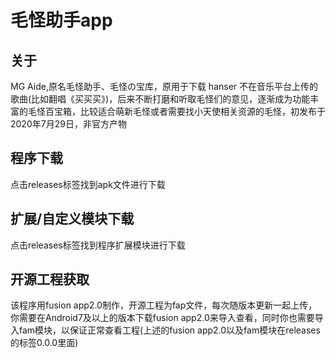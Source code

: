 毛怪助手app
===

关于
---
MG Aide,原名毛怪助手、毛怪の宝库，原用于下载 hanser 不在音乐平台上传的歌曲(比如翻唱《买买买》)，后来不断打磨和听取毛怪们的意见，逐渐成为功能丰富的毛怪百宝箱，比较适合萌新毛怪或者需要找小天使相关资源的毛怪，初发布于2020年7月29日，非官方产物



程序下载
---
点击releases标签找到apk文件进行下载


扩展/自定义模块下载
---
点击releases标签找到程序扩展模块进行下载



开源工程获取
---
该程序用fusion app2.0制作，开源工程为fap文件，每次随版本更新一起上传，你需要在Android7及以上的版本下载fusion app2.0来导入查看，同时你也需要导入fam模块，以保证正常查看工程(上述的fusion app2.0以及fam模块在releases的标签0.0.0里面)
